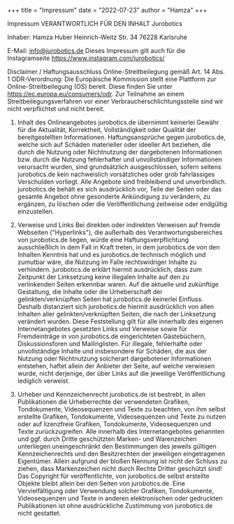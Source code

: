 +++
title = "Impressum"
date = "2022-07-23"
author = "Hamza"
+++

Impressum
VERANTWORTLICH FÜR DEN INHALT Jurobotics

Inhaber: Hamza Huber
Heinrich-Weitz Str. 34
76228 Karlsruhe

E-Mail: info@jurobotics.de
Dieses Impressum gilt auch für die Instagramseite https://www.instagram.com/jurobotics/

Disclaimer / Haftungsausschluss
Online-Streitbeilegung gemäß Art. 14 Abs. 1 ODR-Verordnung: Die Europäische Kommission stellt eine Plattform zur Online-Streitbeilegung (OS) bereit. Diese finden Sie unter https://ec.europa.eu/consumers/odr. Zur Teilnahme an einem Streitbeilegungsverfahren vor einer Verbraucherschlichtungsstelle sind wir nicht verpflichtet und nicht bereit.

1. Inhalt des Onlineangebotes
jurobotics.de übernimmt keinerlei Gewähr für die Aktualität, Korrektheit, Vollständigkeit oder Qualität der bereitgestellten Informationen. Haftungsansprüche gegen jurobotics.de, welche sich auf Schäden materieller oder ideeller Art beziehen, die durch die Nutzung oder Nichtnutzung der dargebotenen Informationen bzw. durch die Nutzung fehlerhafter und unvollständiger Informationen verursacht wurden, sind grundsätzlich ausgeschlossen, sofern seitens jurobotics.de kein nachweislich vorsätzliches oder grob fahrlässiges Verschulden vorliegt. Alle Angebote sind freibleibend und unverbindlich. jurobotics.de behält es sich ausdrücklich vor, Teile der Seiten oder das gesamte Angebot ohne gesonderte Ankündigung zu verändern, zu ergänzen, zu löschen oder die Veröffentlichung zeitweise oder endgültig einzustellen.

2. Verweise und Links
Bei direkten oder indirekten Verweisen auf fremde Webseiten ("Hyperlinks"), die außerhalb des Verantwortungsbereiches von jurobotics.de liegen, würde eine Haftungsverpflichtung ausschließlich in dem Fall in Kraft treten, in dem jurobotics.de von den Inhalten Kenntnis hat und es jurobotics.de technisch möglich und zumutbar wäre, die Nutzung im Falle rechtswidriger Inhalte zu verhindern. jurobotics.de erklärt hiermit ausdrücklich, dass zum Zeitpunkt der Linksetzung keine illegalen Inhalte auf den zu verlinkenden Seiten erkennbar waren. Auf die aktuelle und zukünftige Gestaltung, die Inhalte oder die Urheberschaft der gelinkten/verknüpften Seiten hat jurobotics.de keinerlei Einfluss. Deshalb distanziert sich jurobotics.de hiermit ausdrücklich von allen Inhalten aller gelinkten/verknüpften Seiten, die nach der Linksetzung verändert wurden. Diese Feststellung gilt für alle innerhalb des eigenen Internetangebotes gesetzten Links und Verweise sowie für Fremdeinträge in von jurobotics.de eingerichteten Gästebüchern, Diskussionsforen und Mailinglisten. Für illegale, fehlerhafte oder unvollständige Inhalte und insbesondere für Schäden, die aus der Nutzung oder Nichtnutzung solcherart dargebotener Informationen entstehen, haftet allein der Anbieter der Seite, auf welche verwiesen wurde, nicht derjenige, der über Links auf die jeweilige Veröffentlichung lediglich verweist.

3. Urheber und Kennzeichenrecht
jurobotics.de ist bestrebt, in allen Publikationen die Urheberrechte der verwendeten Grafiken, Tondokumente, Videosequenzen und Texte zu beachten, von ihm selbst erstellte Grafiken, Tondokumente, Videosequenzen und Texte zu nutzen oder auf lizenzfreie Grafiken, Tondokumente, Videosequenzen und Texte zurückzugreifen. Alle innerhalb des Internetangebotes genannten und ggf. durch Dritte geschützten Marken- und Warenzeichen unterliegen uneingeschränkt den Bestimmungen des jeweils gültigen Kennzeichenrechts und den Besitzrechten der jeweiligen eingetragenen Eigentümer. Allein aufgrund der bloßen Nennung ist nicht der Schluss zu ziehen, dass Markenzeichen nicht durch Rechte Dritter geschützt sind! Das Copyright für veröffentlichte, von jurobotics.de selbst erstellte Objekte bleibt allein bei den Seiten von jurobotics.de. Eine Vervielfältigung oder Verwendung solcher Grafiken, Tondokumente, Videosequenzen und Texte in anderen elektronischen oder gedruckten Publikationen ist ohne ausdrückliche Zustimmung von jurobotics.de nicht gestattet.